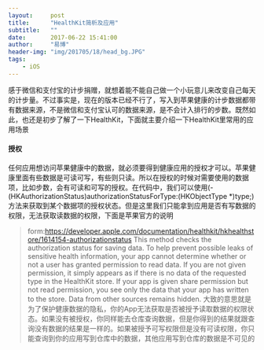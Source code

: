 ```yaml
---
layout:     post
title:      "HealthKit简析及应用"
subtitle:   ""
date:       2017-06-22 15:41:00
author:     "易博"
header-img: "img/201705/18/head_bg.JPG"
tags:
    - iOS
---
```


感于微信和支付宝的计步捐赠，就想着能不能自己做一个小玩意儿来改变自己每天的计步量。不过事实是，现在的版本已经不行了，写入到苹果健康的计步数据都带有数据来源，不是微信和支付宝认可的数据来源，是不会计入排行的步数。既然如此，也还是初步了解了一下HealthKit，下面就主要介绍一下HealthKit里常用的应用场景

#### 授权

任何应用想访问苹果健康中的数据，就必须要得到健康应用的授权才可以。苹果健康里面有些数据是可读可写，有些则只读。所以在授权的时候对需要使用的数据项，比如步数，会有可读和可写的授权。在代码中，我们可以使用(- (HKAuthorizationStatus)authorizationStatusForType:(HKObjectType *)type;)方法来获取到某个数据项的授权状态。但是这里我们只能拿到应用是否有写数据的权限，无法获取读数据的权限，下面是苹果官方的说明

>form:https://developer.apple.com/documentation/healthkit/hkhealthstore/1614154-authorizationstatus
This method checks the authorization status for saving data.
To help prevent possible leaks of sensitive health information, your app cannot determine whether or not a user has granted permission to read data. If you are not given permission, it simply appears as if there is no data of the requested type in the HealthKit store. If your app is given share permission but not read permission, you see only the data that your app has written to the store. Data from other sources remains hidden.
大致的意思就是为了保护健康数据的隐私，你的App无法获取是否被授予读取数据的权限状态。如果没有被授权，你同样能去仓库查询数据，但是你得到的结果就跟查询没有数据的结果是一样的。如果被授予可写权限但是没有可读权限，你只能查询到你的应用写到仓库中的数据，其他应用写到仓库的数据是不可见的



